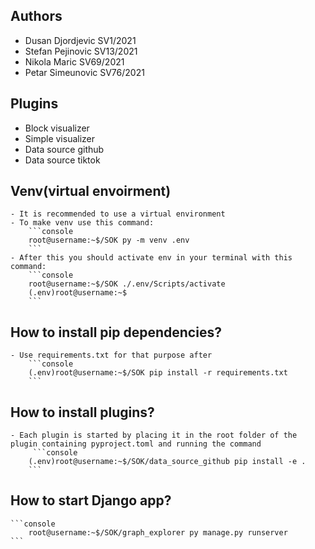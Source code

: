 ## Authors

 - Dusan Djordjevic SV1/2021
 - Stefan Pejinovic SV13/2021
 - Nikola Maric SV69/2021
 - Petar Simeunovic SV76/2021

## Plugins

 - Block visualizer
 - Simple visualizer
 - Data source github
 - Data source tiktok

## Venv(virtual envoirment)
    - It is recommended to use a virtual environment
    - To make venv use this command:
        ```console
        root@username:~$/SOK py -m venv .env
        ```
    - After this you should activate env in your terminal with this command:
        ```console
        root@username:~$/SOK ./.env/Scripts/activate
        (.env)root@username:~$ 
        ```

## How to install pip dependencies?
    - Use requirements.txt for that purpose after 
        ```console
        (.env)root@username:~$/SOK pip install -r requirements.txt
        ```
## How to install plugins?
    - Each plugin is started by placing it in the root folder of the plugin containing pyproject.toml and running the command
         ```console
        (.env)root@username:~$/SOK/data_source_github pip install -e .
        ```
## How to start Django app?
    ```console
        root@username:~$/SOK/graph_explorer py manage.py runserver
    ```